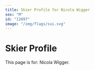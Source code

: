 ```yaml
---
title: Skier Profile for Nicola Wigger
sex: "M"
id: "12697"
image: "/img/flags/sui.svg" 
---
```


# Skier Profile

This page is for: Nicola Wigger.
    